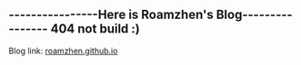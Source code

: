 ----------------Here is Roamzhen's Blog----------------
                    404 not build :)                 
-------------------------------------------------------

Blog link: <a href="roamzhen.gihub.io">roamzhen.github.io</a>
